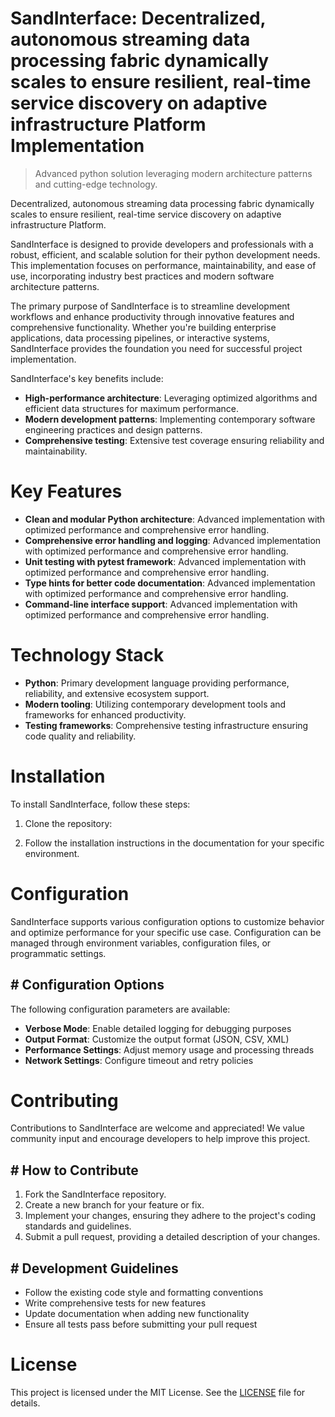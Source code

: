 <!-- fallback_SandInterface_20251020004747_59392 -->

# SandInterface: Decentralized, autonomous streaming data processing fabric dynamically scales to ensure resilient, real-time service discovery on adaptive infrastructure Platform Implementation
> Advanced python solution leveraging modern architecture patterns and cutting-edge technology.

Decentralized, autonomous streaming data processing fabric dynamically scales to ensure resilient, real-time service discovery on adaptive infrastructure Platform.

SandInterface is designed to provide developers and professionals with a robust, efficient, and scalable solution for their python development needs. This implementation focuses on performance, maintainability, and ease of use, incorporating industry best practices and modern software architecture patterns.

The primary purpose of SandInterface is to streamline development workflows and enhance productivity through innovative features and comprehensive functionality. Whether you're building enterprise applications, data processing pipelines, or interactive systems, SandInterface provides the foundation you need for successful project implementation.

SandInterface's key benefits include:

* **High-performance architecture**: Leveraging optimized algorithms and efficient data structures for maximum performance.
* **Modern development patterns**: Implementing contemporary software engineering practices and design patterns.
* **Comprehensive testing**: Extensive test coverage ensuring reliability and maintainability.

# Key Features

* **Clean and modular Python architecture**: Advanced implementation with optimized performance and comprehensive error handling.
* **Comprehensive error handling and logging**: Advanced implementation with optimized performance and comprehensive error handling.
* **Unit testing with pytest framework**: Advanced implementation with optimized performance and comprehensive error handling.
* **Type hints for better code documentation**: Advanced implementation with optimized performance and comprehensive error handling.
* **Command-line interface support**: Advanced implementation with optimized performance and comprehensive error handling.

# Technology Stack

* **Python**: Primary development language providing performance, reliability, and extensive ecosystem support.
* **Modern tooling**: Utilizing contemporary development tools and frameworks for enhanced productivity.
* **Testing frameworks**: Comprehensive testing infrastructure ensuring code quality and reliability.

# Installation

To install SandInterface, follow these steps:

1. Clone the repository:


2. Follow the installation instructions in the documentation for your specific environment.

# Configuration

SandInterface supports various configuration options to customize behavior and optimize performance for your specific use case. Configuration can be managed through environment variables, configuration files, or programmatic settings.

## # Configuration Options

The following configuration parameters are available:

* **Verbose Mode**: Enable detailed logging for debugging purposes
* **Output Format**: Customize the output format (JSON, CSV, XML)
* **Performance Settings**: Adjust memory usage and processing threads
* **Network Settings**: Configure timeout and retry policies

# Contributing

Contributions to SandInterface are welcome and appreciated! We value community input and encourage developers to help improve this project.

## # How to Contribute

1. Fork the SandInterface repository.
2. Create a new branch for your feature or fix.
3. Implement your changes, ensuring they adhere to the project's coding standards and guidelines.
4. Submit a pull request, providing a detailed description of your changes.

## # Development Guidelines

* Follow the existing code style and formatting conventions
* Write comprehensive tests for new features
* Update documentation when adding new functionality
* Ensure all tests pass before submitting your pull request

# License

This project is licensed under the MIT License. See the [LICENSE](https://github.com/xxxPOUPOUxxx/SandInterface/blob/main/LICENSE) file for details.
